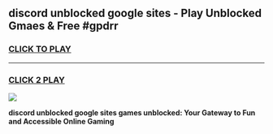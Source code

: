 
## discord unblocked google sites - Play Unblocked Gmaes & Free #gpdrr
<h3>
<a href="https://news.freeplayer.one?title=discord_unblocked_google_sites&ref=24F">CLICK TO PLAY</a></h3>
<hr>

<h3>
<a href="https://news.freeplayer.one?title=discord_unblocked_google_sites&ref=24F">CLICK 2 PLAY</a>
  
</h3>

<a href="https://news.freeplayer.one?title=discord_unblocked_google_sites&ref=24F/"><img src="https://clearcache.store/games.png"></a>


**discord unblocked google sites games unblocked: Your Gateway to Fun and Accessible Online Gaming**
